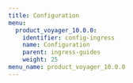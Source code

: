 ```yaml
---
title: Configuration
menu:
  product_voyager_10.0.0:
    identifier: config-ingress
    name: Configuration
    parent: ingress-guides
    weight: 25
menu_name: product_voyager_10.0.0
---
```

